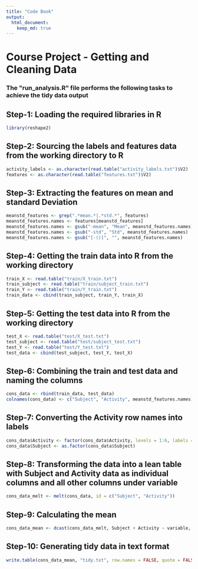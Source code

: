 ```yaml
---
title: "Code Book"
output: 
  html_document:
    keep_md: true
---
```

# Course Project - Getting and Cleaning Data
### The "run_analysis.R" file performs the following tasks to achieve the tidy data output

## Step-1: Loading the required libraries in R

```r
library(reshape2)
```

## Step-2: Sourcing the labels and features data from the working directory to R

```r
activity_labels <- as.character(read.table("activity_labels.txt")$V2)
features <- as.character(read.table("features.txt")$V2)
```

## Step-3: Extracting the features on mean and standard Deviation

```r
meanstd_features <- grep(".*mean.*|.*std.*", features)
meanstd_features.names <- features[meanstd_features]
meanstd_features.names <- gsub("-mean", "Mean", meanstd_features.names)
meanstd_features.names <- gsub("-std", "Std", meanstd_features.names)
meanstd_features.names <- gsub("[-()]", "", meanstd_features.names)
```

## Step-4: Getting the train data into R from the working directory

```r
train_X <- read.table("train/X_train.txt")
train_subject <- read.table("train/subject_train.txt")
train_Y <- read.table("train/Y_train.txt")
train_data <- cbind(train_subject, train_Y, train_X)
```

## Step-5: Getting the test data into R from the working directory

```r
test_X <- read.table("test/X_test.txt")
test_subject <- read.table("test/subject_test.txt")
test_Y <- read.table("test/Y_test.txt")
test_data <- cbind(test_subject, test_Y, test_X)
```

## Step-6: Combining the train and test data and naming the columns

```r
cons_data <- rbind(train_data, test_data)
colnames(cons_data) <- c("Subject", "Activity", meanstd_features.names)
```

## Step-7: Converting the Activity row names into labels

```r
cons_data$Activity <- factor(cons_data$Activity, levels = 1:6, labels = activity_labels)
cons_data$Subject <- as.factor(cons_data$Subject)
```

## Step-8: Transforming the data into a lean table with Subject and Activity data as individual columns and all other columns under variable

```r
cons_data_melt <- melt(cons_data, id = c("Subject", "Activity"))
```
## Step-9: Calculating the mean

```r
cons_data_mean <- dcast(cons_data_melt, Subject + Activity ~ variable, mean)
```

## Step-10: Generating tidy data in text format

```r
write.table(cons_data_mean, "tidy.txt", row.names = FALSE, quote = FALSE)
```
